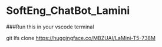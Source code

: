 # SoftEng_ChatBot_Lamini


###Run this in your vscode terminal

git lfs clone https://huggingface.co/MBZUAI/LaMini-T5-738M
